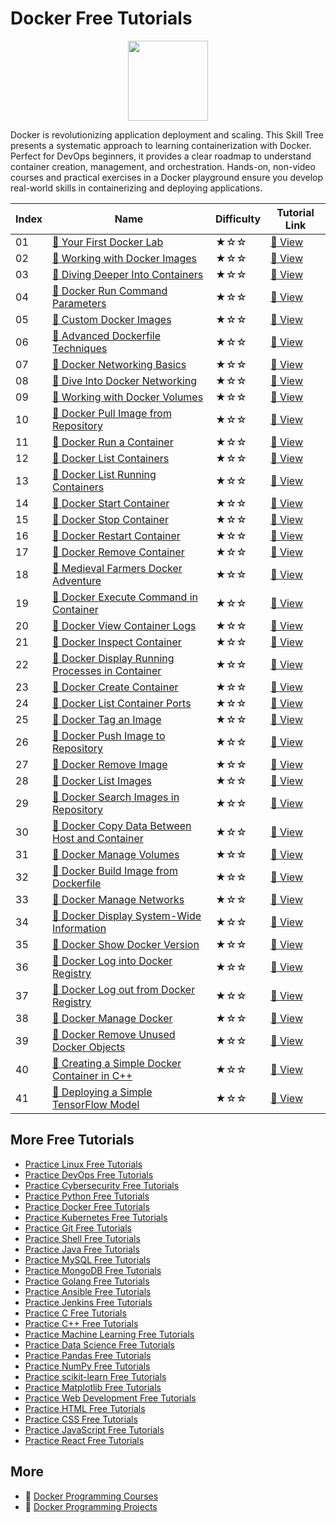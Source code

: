# Docker Free Tutorials

<div align="center">
<img width="128px" src="https://file.labex.io/path/X5zPui0XRqNx.png">
</div>

Docker is revolutionizing application deployment and scaling. This Skill Tree presents a systematic approach to learning containerization with Docker. Perfect for DevOps beginners, it provides a clear roadmap to understand container creation, management, and orchestration. Hands-on, non-video courses and practical exercises in a Docker playground ensure you develop real-world skills in containerizing and deploying applications.

|   Index | Name                                                                                                                                      | Difficulty   | Tutorial Link                                                                                    |
|---------|-------------------------------------------------------------------------------------------------------------------------------------------|--------------|--------------------------------------------------------------------------------------------------|
|      01 | [📖 Your First Docker Lab](https://labex.io/tutorials/docker-your-first-docker-lab-92719)                                                  | ★☆☆          | [🔗 View](https://labex.io/tutorials/docker-your-first-docker-lab-92719)                          |
|      02 | [📖 Working with Docker Images](https://labex.io/tutorials/docker-working-with-docker-images-388939)                                       | ★☆☆          | [🔗 View](https://labex.io/tutorials/docker-working-with-docker-images-388939)                    |
|      03 | [📖 Diving Deeper Into Containers](https://labex.io/tutorials/docker-diving-deeper-into-containers-388951)                                 | ★☆☆          | [🔗 View](https://labex.io/tutorials/docker-diving-deeper-into-containers-388951)                 |
|      04 | [📖 Docker Run Command Parameters](https://labex.io/tutorials/docker-docker-run-command-parameters-389228)                                 | ★☆☆          | [🔗 View](https://labex.io/tutorials/docker-docker-run-command-parameters-389228)                 |
|      05 | [📖 Custom Docker Images](https://labex.io/tutorials/docker-custom-docker-images-389185)                                                   | ★☆☆          | [🔗 View](https://labex.io/tutorials/docker-custom-docker-images-389185)                          |
|      06 | [📖 Advanced Dockerfile Techniques](https://labex.io/tutorials/docker-advanced-dockerfile-techniques-389027)                               | ★☆☆          | [🔗 View](https://labex.io/tutorials/docker-advanced-dockerfile-techniques-389027)                |
|      07 | [📖 Docker Networking Basics](https://labex.io/tutorials/docker-docker-networking-basics-389048)                                           | ★☆☆          | [🔗 View](https://labex.io/tutorials/docker-docker-networking-basics-389048)                      |
|      08 | [📖 Dive Into Docker Networking](https://labex.io/tutorials/docker-dive-into-docker-networking-389047)                                     | ★☆☆          | [🔗 View](https://labex.io/tutorials/docker-dive-into-docker-networking-389047)                   |
|      09 | [📖 Working with Docker Volumes](https://labex.io/tutorials/docker-working-with-docker-volumes-389189)                                     | ★☆☆          | [🔗 View](https://labex.io/tutorials/docker-working-with-docker-volumes-389189)                   |
|      10 | [📖 Docker Pull Image from Repository](https://labex.io/tutorials/docker-docker-pull-image-from-repository-271485)                         | ★☆☆          | [🔗 View](https://labex.io/tutorials/docker-docker-pull-image-from-repository-271485)             |
|      11 | [📖 Docker Run a Container](https://labex.io/tutorials/docker-docker-run-a-container-271495)                                               | ★☆☆          | [🔗 View](https://labex.io/tutorials/docker-docker-run-a-container-271495)                        |
|      12 | [📖 Docker List Containers](https://labex.io/tutorials/docker-docker-list-containers-271475)                                               | ★☆☆          | [🔗 View](https://labex.io/tutorials/docker-docker-list-containers-271475)                        |
|      13 | [📖 Docker List Running Containers](https://labex.io/tutorials/docker-docker-list-running-containers-271483)                               | ★☆☆          | [🔗 View](https://labex.io/tutorials/docker-docker-list-running-containers-271483)                |
|      14 | [📖 Docker Start Container](https://labex.io/tutorials/docker-docker-start-container-271499)                                               | ★☆☆          | [🔗 View](https://labex.io/tutorials/docker-docker-start-container-271499)                        |
|      15 | [📖 Docker Stop Container](https://labex.io/tutorials/docker-docker-stop-container-271501)                                                 | ★☆☆          | [🔗 View](https://labex.io/tutorials/docker-docker-stop-container-271501)                         |
|      16 | [📖 Docker Restart Container](https://labex.io/tutorials/docker-docker-restart-container-271489)                                           | ★☆☆          | [🔗 View](https://labex.io/tutorials/docker-docker-restart-container-271489)                      |
|      17 | [📖 Docker Remove Container](https://labex.io/tutorials/docker-docker-remove-container-271491)                                             | ★☆☆          | [🔗 View](https://labex.io/tutorials/docker-docker-remove-container-271491)                       |
|      18 | [📖 Medieval Farmers Docker Adventure](https://labex.io/tutorials/docker-medieval-farmers-docker-adventure-271453)                         | ★☆☆          | [🔗 View](https://labex.io/tutorials/docker-medieval-farmers-docker-adventure-271453)             |
|      19 | [📖 Docker Execute Command in Container](https://labex.io/tutorials/docker-docker-execute-command-in-container-271461)                     | ★☆☆          | [🔗 View](https://labex.io/tutorials/docker-docker-execute-command-in-container-271461)           |
|      20 | [📖 Docker View Container Logs](https://labex.io/tutorials/docker-docker-view-container-logs-271473)                                       | ★☆☆          | [🔗 View](https://labex.io/tutorials/docker-docker-view-container-logs-271473)                    |
|      21 | [📖 Docker Inspect Container](https://labex.io/tutorials/docker-docker-inspect-container-271467)                                           | ★☆☆          | [🔗 View](https://labex.io/tutorials/docker-docker-inspect-container-271467)                      |
|      22 | [📖 Docker Display Running Processes in Container](https://labex.io/tutorials/docker-docker-display-running-processes-in-container-271507) | ★☆☆          | [🔗 View](https://labex.io/tutorials/docker-docker-display-running-processes-in-container-271507) |
|      23 | [📖 Docker Create Container](https://labex.io/tutorials/docker-docker-create-container-271459)                                             | ★☆☆          | [🔗 View](https://labex.io/tutorials/docker-docker-create-container-271459)                       |
|      24 | [📖 Docker List Container Ports](https://labex.io/tutorials/docker-docker-list-container-ports-271479)                                     | ★☆☆          | [🔗 View](https://labex.io/tutorials/docker-docker-list-container-ports-271479)                   |
|      25 | [📖 Docker Tag an Image](https://labex.io/tutorials/docker-docker-tag-an-image-271505)                                                     | ★☆☆          | [🔗 View](https://labex.io/tutorials/docker-docker-tag-an-image-271505)                           |
|      26 | [📖 Docker Push Image to Repository](https://labex.io/tutorials/docker-docker-push-image-to-repository-271487)                             | ★☆☆          | [🔗 View](https://labex.io/tutorials/docker-docker-push-image-to-repository-271487)               |
|      27 | [📖 Docker Remove Image](https://labex.io/tutorials/docker-docker-remove-image-271493)                                                     | ★☆☆          | [🔗 View](https://labex.io/tutorials/docker-docker-remove-image-271493)                           |
|      28 | [📖 Docker List Images](https://labex.io/tutorials/docker-docker-list-images-271463)                                                       | ★☆☆          | [🔗 View](https://labex.io/tutorials/docker-docker-list-images-271463)                            |
|      29 | [📖 Docker Search Images in Repository](https://labex.io/tutorials/docker-docker-search-images-in-repository-271497)                       | ★☆☆          | [🔗 View](https://labex.io/tutorials/docker-docker-search-images-in-repository-271497)            |
|      30 | [📖 Docker Copy Data Between Host and Container](https://labex.io/tutorials/docker-docker-copy-data-between-host-and-container-271457)     | ★☆☆          | [🔗 View](https://labex.io/tutorials/docker-docker-copy-data-between-host-and-container-271457)   |
|      31 | [📖 Docker Manage Volumes](https://labex.io/tutorials/docker-docker-manage-volumes-271511)                                                 | ★☆☆          | [🔗 View](https://labex.io/tutorials/docker-docker-manage-volumes-271511)                         |
|      32 | [📖 Docker Build Image from Dockerfile](https://labex.io/tutorials/docker-docker-build-image-from-dockerfile-271455)                       | ★☆☆          | [🔗 View](https://labex.io/tutorials/docker-docker-build-image-from-dockerfile-271455)            |
|      33 | [📖 Docker Manage Networks](https://labex.io/tutorials/docker-docker-manage-networks-271477)                                               | ★☆☆          | [🔗 View](https://labex.io/tutorials/docker-docker-manage-networks-271477)                        |
|      34 | [📖 Docker Display System-Wide Information](https://labex.io/tutorials/docker-docker-display-system-wide-information-271465)               | ★☆☆          | [🔗 View](https://labex.io/tutorials/docker-docker-display-system-wide-information-271465)        |
|      35 | [📖 Docker Show Docker Version](https://labex.io/tutorials/docker-docker-show-docker-version-271509)                                       | ★☆☆          | [🔗 View](https://labex.io/tutorials/docker-docker-show-docker-version-271509)                    |
|      36 | [📖 Docker Log into Docker Registry](https://labex.io/tutorials/docker-docker-log-into-docker-registry-271469)                             | ★☆☆          | [🔗 View](https://labex.io/tutorials/docker-docker-log-into-docker-registry-271469)               |
|      37 | [📖 Docker Log out from Docker Registry](https://labex.io/tutorials/docker-docker-log-out-from-docker-registry-271471)                     | ★☆☆          | [🔗 View](https://labex.io/tutorials/docker-docker-log-out-from-docker-registry-271471)           |
|      38 | [📖 Docker Manage Docker](https://labex.io/tutorials/docker-docker-manage-docker-271503)                                                   | ★☆☆          | [🔗 View](https://labex.io/tutorials/docker-docker-manage-docker-271503)                          |
|      39 | [📖 Docker Remove Unused Docker Objects](https://labex.io/tutorials/docker-docker-remove-unused-docker-objects-271481)                     | ★☆☆          | [🔗 View](https://labex.io/tutorials/docker-docker-remove-unused-docker-objects-271481)           |
|      40 | [📖 Creating a Simple Docker Container in C++](https://labex.io/tutorials/cpp-creating-a-simple-docker-container-in-c-298835)              | ★☆☆          | [🔗 View](https://labex.io/tutorials/cpp-creating-a-simple-docker-container-in-c-298835)          |
|      41 | [📖 Deploying a Simple TensorFlow Model](https://labex.io/tutorials/docker-deploying-a-simple-tensorflow-model-298840)                     | ★☆☆          | [🔗 View](https://labex.io/tutorials/docker-deploying-a-simple-tensorflow-model-298840)           |

## More Free Tutorials

- [Practice Linux Free Tutorials](https://github.com/labex-labs/linux-free-tutorials)
- [Practice DevOps Free Tutorials](https://github.com/labex-labs/devops-free-tutorials)
- [Practice Cybersecurity Free Tutorials](https://github.com/labex-labs/cybersecurity-free-tutorials)
- [Practice Python Free Tutorials](https://github.com/labex-labs/python-free-tutorials)
- [Practice Docker Free Tutorials](https://github.com/labex-labs/docker-free-tutorials)
- [Practice Kubernetes Free Tutorials](https://github.com/labex-labs/kubernetes-free-tutorials)
- [Practice Git Free Tutorials](https://github.com/labex-labs/git-free-tutorials)
- [Practice Shell Free Tutorials](https://github.com/labex-labs/shell-free-tutorials)
- [Practice Java Free Tutorials](https://github.com/labex-labs/java-free-tutorials)
- [Practice MySQL Free Tutorials](https://github.com/labex-labs/mysql-free-tutorials)
- [Practice MongoDB Free Tutorials](https://github.com/labex-labs/mongodb-free-tutorials)
- [Practice Golang Free Tutorials](https://github.com/labex-labs/go-free-tutorials)
- [Practice Ansible Free Tutorials](https://github.com/labex-labs/ansible-free-tutorials)
- [Practice Jenkins Free Tutorials](https://github.com/labex-labs/jenkins-free-tutorials)
- [Practice C Free Tutorials](https://github.com/labex-labs/c-free-tutorials)
- [Practice C++ Free Tutorials](https://github.com/labex-labs/cpp-free-tutorials)
- [Practice Machine Learning Free Tutorials](https://github.com/labex-labs/ml-free-tutorials)
- [Practice Data Science Free Tutorials](https://github.com/labex-labs/data-science-free-tutorials)
- [Practice Pandas Free Tutorials](https://github.com/labex-labs/pandas-free-tutorials)
- [Practice NumPy Free Tutorials](https://github.com/labex-labs/numpy-free-tutorials)
- [Practice scikit-learn Free Tutorials](https://github.com/labex-labs/sklearn-free-tutorials)
- [Practice Matplotlib Free Tutorials](https://github.com/labex-labs/matplotlib-free-tutorials)
- [Practice Web Development Free Tutorials](https://github.com/labex-labs/web-development-free-tutorials)
- [Practice HTML Free Tutorials](https://github.com/labex-labs/html-free-tutorials)
- [Practice CSS Free Tutorials](https://github.com/labex-labs/css-free-tutorials)
- [Practice JavaScript Free Tutorials](https://github.com/labex-labs/javascript-free-tutorials)
- [Practice React Free Tutorials](https://github.com/labex-labs/react-free-tutorials)


## More

- 🔗 [Docker Programming Courses](https://github.com/labex-labs/awesome-programming-courses)
- 🔗 [Docker Programming Projects](https://github.com/labex-labs/awesome-programming-projects)

